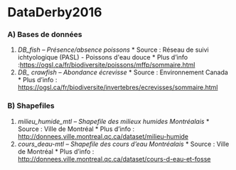 # DataDerby2016 

### A) Bases de données
  1. *DB_fish – Présence/absence poissons*
    * Source : Réseau de suivi ichtyologique (PASL) - Poissons d'eau douce
    * Plus d’info :https://ogsl.ca/fr/biodiversite/poissons/mffp/sommaire.html
  2. *DB_ crawfish – Abondance écrevisse*
    * Source : Environnement Canada
    * Plus d’info : https://ogsl.ca/fr/biodiversite/invertebres/ecrevisses/sommaire.html
		
### B) Shapefiles
  1. *milieu_humide_mtl – Shapefile des milieux humides Montréalais*
    * Source : Ville de Montréal
    * Plus d’info : http://donnees.ville.montreal.qc.ca/dataset/milieu-humide
  2. *cours_deau-mtl – Shapefile des cours d’eau Montréalais*
    * Source : Ville de Montréal
    * Plus d’info : http://donnees.ville.montreal.qc.ca/dataset/cours-d-eau-et-fosse
